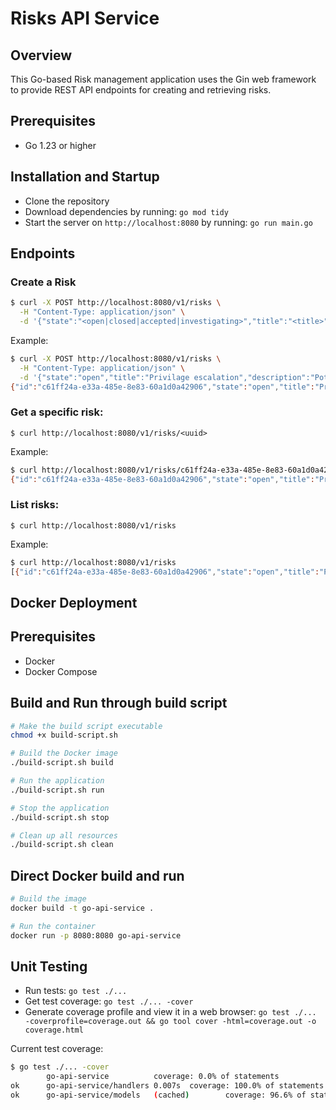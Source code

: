 # Risks API Service

## Overview
This Go-based Risk management application uses the Gin web framework to provide REST API endpoints for creating and retrieving risks.

## Prerequisites
- Go 1.23 or higher

## Installation and Startup
- Clone the repository
- Download dependencies by running: `go mod tidy`
- Start the server on `http://localhost:8080` by running: `go run main.go` 

## Endpoints
### Create a Risk

```sh
$ curl -X POST http://localhost:8080/v1/risks \
  -H "Content-Type: application/json" \
  -d '{"state":"<open|closed|accepted|investigating>","title":"<title>","description":"<description>"}'
```

Example:
```sh
$ curl -X POST http://localhost:8080/v1/risks \
  -H "Content-Type: application/json" \
  -d '{"state":"open","title":"Privilage escalation","description":"Potential privilage escalation vulnerability"}'
{"id":"c61ff24a-e33a-485e-8e83-60a1d0a42906","state":"open","title":"Privilage escalation","description":"Potential privilage escalation vulnerability"}
```

### Get a specific risk: 

`$ curl http://localhost:8080/v1/risks/<uuid>`

Example:
```sh
$ curl http://localhost:8080/v1/risks/c61ff24a-e33a-485e-8e83-60a1d0a42906
{"id":"c61ff24a-e33a-485e-8e83-60a1d0a42906","state":"open","title":"Privilage escalation","description":"Potential privilage escalation vulnerability"}
```

### List risks: 

`$ curl http://localhost:8080/v1/risks`

Example:
```sh
$ curl http://localhost:8080/v1/risks
[{"id":"c61ff24a-e33a-485e-8e83-60a1d0a42906","state":"open","title":"Privilage escalation","description":"Potential privilage escalation vulnerability"}]
```

## Docker Deployment

## Prerequisites
- Docker
- Docker Compose

## Build and Run through build script

```sh
# Make the build script executable
chmod +x build-script.sh

# Build the Docker image
./build-script.sh build

# Run the application
./build-script.sh run

# Stop the application
./build-script.sh stop

# Clean up all resources
./build-script.sh clean
```

## Direct Docker build and run

```sh
# Build the image
docker build -t go-api-service .

# Run the container
docker run -p 8080:8080 go-api-service
```

## Unit Testing

- Run tests: `go test ./...`
- Get test coverage: `go test ./... -cover`
- Generate coverage profile and view it in a web browser: `go test ./... -coverprofile=coverage.out && go tool cover -html=coverage.out -o coverage.html`

Current test coverage:
```sh
$ go test ./... -cover
        go-api-service          coverage: 0.0% of statements
ok      go-api-service/handlers 0.007s  coverage: 100.0% of statements
ok      go-api-service/models   (cached)        coverage: 96.6% of statements
```
